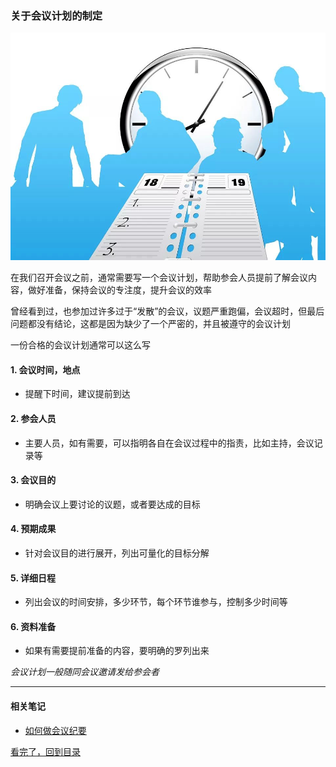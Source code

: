 ### 关于会议计划的制定

![假装这里有一张图片](/static/img/meeting-2.png)

在我们召开会议之前，通常需要写一个会议计划，帮助参会人员提前了解会议内容，做好准备，保持会议的专注度，提升会议的效率

曾经看到过，也参加过许多过于“发散”的会议，议题严重跑偏，会议超时，但最后问题都没有结论，这都是因为缺少了一个严密的，并且被遵守的会议计划

一份合格的会议计划通常可以这么写

#### 1. 会议时间，地点

- 提醒下时间，建议提前到达

#### 2. 参会人员

- 主要人员，如有需要，可以指明各自在会议过程中的指责，比如主持，会议记录等

#### 3. 会议目的

- 明确会议上要讨论的议题，或者要达成的目标

#### 4. 预期成果

- 针对会议目的进行展开，列出可量化的目标分解

#### 5. 详细日程

- 列出会议的时间安排，多少环节，每个环节谁参与，控制多少时间等

#### 6. 资料准备

- 如果有需要提前准备的内容，要明确的罗列出来


*会议计划一般随同会议邀请发给参会者*

---

#### 相关笔记

- [如何做会议纪要](https://github.com/wangxinbo1987/notes/blob/master/business/meeting-minutes.md)


[看完了，回到目录](https://github.com/wangxinbo1987/notes)
